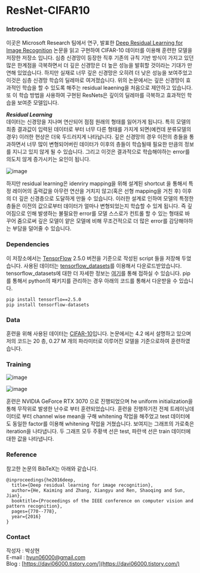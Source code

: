 # ResNet-CIFAR10

### Introduction

 이곳은 Microsoft Research 팀에서 연구, 발표한 [Deep Residual Learning for Image Recognition](https://arxiv.org/pdf/1512.03385.pdf) 논문을 읽고 구현하여 CIFAR-10 데이터를 이용해 훈련한 모델을 저장한 저장소 입니다. 심층 신경망이 등장한 직후 기존의 규칙 기반 방식이 가지고 있던 많은 한계점을 극복하면서 더 깊은 신경망은 더 높은 성능을 발휘할 것이라는 기대가 만연해 있었습니다. 하지만 실재로 너무 깊은 신경망은 오히려 더 낮은 성능을 보여주었고 이것은 심층 신경망 학습의 딜레마로 여겨졌습니다. 위의 논문에서는 깊은 신경망이 효과적인 학습을 할 수 있도록 해주는 residual leaening을 처음으로 제안하고 있습니다. 또 이 학습 방법을 사용하여 구현된 ResNets은 깊이의 딜레마를 극복하고 효과적인 학습을 보여준 모델입니다.
    
***Residual Learning***   
데이터는 신경망을 지나며 연산되어 점점 원래의 형태를 잃어가게 됩니다. 특히 모델의 최종 결과값이 입력된 데이터로 부터 너무 다른 형태를 가지게 되면(예컨데 분류모델의 경우) 이러한 현상은 더욱 두드러지게 나타납니다. 깊은 신경망의 경우 이전의 층들을 통과하면서 너무 많이 변형되어버린 데이터가 이후의 층들이 학습될때 필요한 만큼의 정보를 지니고 있지 않게 될 수 있습니다. 그리고 이것은 결과적으로 학습해야하는 error를 의도치 않게 증가시키는 요인이 됩니다.  
  
![image](https://user-images.githubusercontent.com/35767146/126871248-511ec084-b80b-4e26-b216-44d1d0bfd72f.png)  
  
하지만 residual learning은 idenriry mapping을 위해 설계된 shortcut 을 통해서 특정 레이어의 출력값을 아무런 연산을 거치지 않고(혹은 선형 mapping을 거친 후) 이후의 더 깊은 신경층으로 도달하게 만들 수 있습니다. 이러한 설계로 인하여 모델의 특정한 층들은 이전의 값으로부터 데이터가 얼마나 변형되었는지 학습할 수 있게 됩니다. 즉 깊어짐으로 인해 발생하는 불필요한 error를 모델 스스로가 컨트롤 할 수 있는 형태로 바꾸어 줌으로써 깊은 모델이 얕은 모델에 비해 무조건적으로 더 많은 error를 감당해야하는 부담을 덜어줄 수 있습니다.


### Dependencies
이 저장소에서는 [TensorFlow](https://www.tensorflow.org/) 2.5.0 버전을 기준으로 작성된 script 들을 저장해 두었습니다. 사용된 데이터는 [tensorflow_datasets](https://www.tensorflow.org/datasets)를 이용해서 다운로드받았습니다. tensorflow_datasets에 대한 더 자세한 정보는 [여기](https://github.com/tensorflow/datasets)를 통해 접하실 수 있습니다. pip를 통해서 python의 패키지를 관리하는 경우 아래의 코드를 통해서 다운받을 수 있습니다.
```{.bash}
pip install tensorflo==2.5.0
pip install tensorflow-datasets
```

### Data
훈련을 위해 사용된 데이터는 [CIFAR-10](https://www.cs.toronto.edu/~kriz/cifar.html)입니다. 논문에서는 4.2 에서 설명하고 있으며 저의 코드는 20 층, 0.27 M 개의 파라미터로 이루어진 모델을 기준으로하여 훈련하였습니다.

### Training
![image](https://user-images.githubusercontent.com/35767146/126871277-0260934e-a01b-45de-b655-b8737d672544.png)  
  
![image](https://user-images.githubusercontent.com/35767146/126871282-cf9a08f0-4f53-4d84-8361-2bbff50af145.png)  
  
훈련은 NVIDIA GeForce RTX 3070 으로 진행되었으며 he uniform initialization을 통해 무작위로 발생한 난수로 부터 훈련되었습니다. 훈련을 진행하기전 전체 트레이닝데이터로 부터 channel wise mean을 구해 whitening 작업을 해주었고 test 데이터에도 동일한 factor를 이용해 whitening 작업을 거쳤습니다. 보여지는 그래프의 가로축은 iteration을 나타냅니다. 두 그래프 모두 주황색 선은 test, 파란색 선은 train 데이터에 대한 값을 나타냅니다.


### Reference
참고한 논문의 BibTeX는 아래와 같습니다.
```{.no-highlight}
@inproceedings{he2016deep,
  title={Deep residual learning for image recognition},
  author={He, Kaiming and Zhang, Xiangyu and Ren, Shaoqing and Sun, Jian},
  booktitle={Proceedings of the IEEE conference on computer vision and pattern recognition},
  pages={770--778},
  year={2016}
}
```

### Contact

작성자 : 박상현  
E-mail : hyun06000@gmail.com  
Blog : [https://davi06000.tistory.com/](https://davi06000.tistory.com/)
